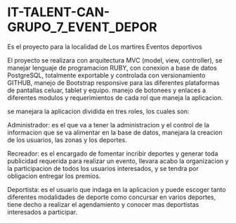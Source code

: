 # IT-TALENT-CAN-GRUPO_7_EVENT_DEPOR
Es el proyecto para la localidad de Los martires Eventos deportivos

El proyecto se realizara con arquitectura MVC (model, view, controller), se manejar lenguaje de programacion RUBY, con conexion a base de datos PostgreSQL, totalmente exportable y controlada con versionamiento GITHUB, manejo de Bootstrap responsive para las diferentes plataformas de pantallas celuar, tablet y equipo. manejo de botonees y enlaces a diferentes modulos y requerimientos de cada rol que maneja la aplicacion.

se manejara la aplicacion dividida en tres roles, los cuales son:

Administrador: es el que va a tener la administracion y el control de la informacion que se va alimentar en la base de datos, manejara la creacion de los usuarios, las zonas y los deportes.

Recreador: es el encargado de fomentar incribir deportes y generar toda publicidad requerida para realizar un evento, llevara acabo la organizacion y la participacion de todos los usuarios interesados, y se tendra por obligacion entregar los premios.

Deportista: es el usuario que indaga en la aplicacion y puede escoger tanto diferentes modalidades de deporte como concursar en varios  deportes, tiene decho a realizar el agendamiento y conocer mas deportistas interesados a participar.

